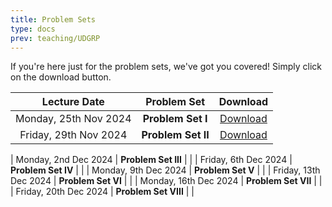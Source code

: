 ```yaml
---
title: Problem Sets
type: docs
prev: teaching/UDGRP
---
```

If you're here just for the problem sets, we've got you covered! Simply click on the download button.

|     Lecture Date      |      Problem Set      |     Download     |
|:---------------------:|:---------------------:|:----------------:|
| Monday, 25th Nov 2024 | **Problem Set I**     | [Download](https://raw.githubusercontent.com/maltreanungkur/web/main/documents/GGT_P1.pdf)    |
| Friday, 29th Nov 2024 | **Problem Set II**    |  [Download](https://raw.githubusercontent.com/maltreanungkur/web/main/documents/GGT_P2.pdf) |

| Monday, 2nd Dec 2024 | **Problem Set III**   |   |
| Friday, 6th Dec 2024 | **Problem Set IV**    |   |
| Monday, 9th Dec 2024 | **Problem Set V**     |   |
| Friday, 13th Dec 2024 | **Problem Set VI**    |   |
| Monday, 16th Dec 2024 | **Problem Set VII**   |   |
| Friday, 20th Dec 2024 | **Problem Set VIII**  |   |

